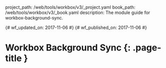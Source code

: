 project_path: /web/tools/workbox/v3/_project.yaml
book_path: /web/tools/workbox/v3/_book.yaml
description: The module guide for workbox-background-sync.

{# wf_updated_on: 2017-11-06 #}
{# wf_published_on: 2017-11-06 #}

# Workbox Background Sync {: .page-title }
